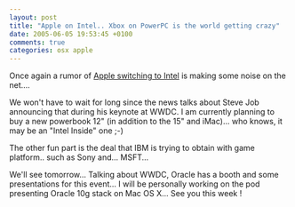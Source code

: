 ```yaml
---
layout: post
title: "Apple on Intel.. Xbox on PowerPC is the world getting crazy"
date: 2005-06-05 19:53:45 +0100
comments: true
categories: osx apple
---
```

Once again a rumor of [ Apple switching to Intel](http://www.forbes.com/feeds/ap/2005/06/05/ap2077202.html) is making some noise on the net....

We won't have to wait for long since the news talks about Steve Job announcing that during his keynote at WWDC. I am currently planning to buy a new powerbook 12" (in addition to the 15" and iMac)... who knows, it may be an "Intel Inside" one ;-)

The other fun part is the deal that IBM is trying to obtain with game platform.. such as Sony and... MSFT...

We'll see tomorrow... Talking about WWDC, Oracle has a booth and some presentations for this event... I will be personally working on the pod presenting Oracle 10g stack on Mac OS X... See you this week !
